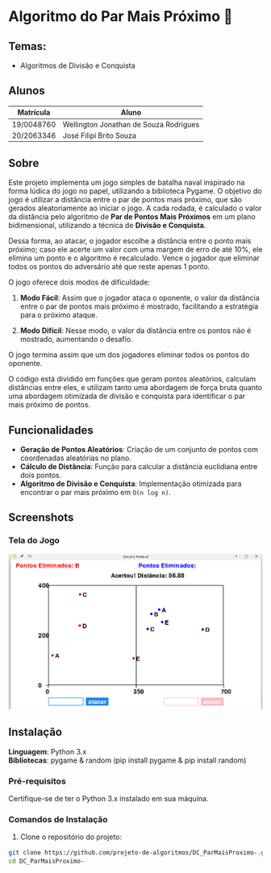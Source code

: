 # Algoritmo do Par Mais Próximo 📍

## Temas:
- Algoritmos de Divisão e Conquista


## Alunos
| Matrícula  | Aluno                                   |
|------------|-----------------------------------------|
| 19/0048760 | Wellington Jonathan de Souza Rodrigues  |
| 20/2063346 | José Filipi Brito Souza                 |


## Sobre

Este projeto implementa um jogo simples de batalha naval inspirado na forma lúdica do jogo no papel, utilizando a biblioteca Pygame. O objetivo do jogo é utilizar a distância entre o par de pontos mais próximo, que são gerados aleatoriamente ao iniciar o jogo. A cada rodada, é calculado o valor da distância pelo algoritmo de **Par de Pontos Mais Próximos** em um plano bidimensional, utilizando a técnica de **Divisão e Conquista**. 

Dessa forma, ao atacar, o jogador escolhe a distância entre o ponto mais próximo; caso ele acerte um valor com uma margem de erro de até 10%, ele elimina um ponto e o algoritmo é recalculado. Vence o jogador que eliminar todos os pontos do adversário até que reste apenas 1 ponto.


O jogo oferece dois modos de dificuldade:


1. **Modo Fácil**: Assim que o jogador ataca o oponente, o valor da distância entre o par de pontos mais próximo é mostrado, facilitando a estratégia para o próximo ataque.

2. **Modo Difícil**: Nesse modo, o valor da distância entre os pontos não é mostrado, aumentando o desafio.

O jogo termina assim que um dos jogadores eliminar todos os pontos do oponente.

O código está dividido em funções que geram pontos aleatórios, calculam distâncias entre eles, e utilizam tanto uma abordagem de força bruta quanto uma abordagem otimizada de divisão e conquista para identificar o par mais próximo de pontos.





## Funcionalidades
- **Geração de Pontos Aleatórios**: Criação de um conjunto de pontos com coordenadas aleatórias no plano.
- **Cálculo de Distância**: Função para calcular a distância euclidiana entre dois pontos.
- **Algoritmo de Divisão e Conquista**: Implementação otimizada para encontrar o par mais próximo em `O(n log n)`.




## Screenshots
### Tela do Jogo
![Tela do jogo](./assert/imagem1.png)


## Instalação 
**Linguagem**: Python 3.x  
**Bibliotecas**: pygame & random (pip install pygame & pip install random)

### Pré-requisitos
Certifique-se de ter o Python 3.x instalado em sua máquina.

### Comandos de Instalação

1. Clone o repositório do projeto:

```bash
git clone https://github.com/projeto-de-algoritmos/DC_ParMaisProximo-.git
cd DC_ParMaisProximo-
